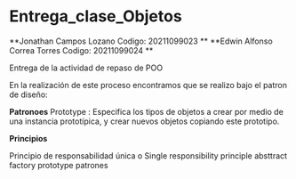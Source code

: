 # Entrega_clase_Objetos

**Jonathan Campos Lozano Codigo: 20211099023 **
**Edwin Alfonso Correa Torres Codigo: 20211099024 **


Entrega de la actividad de repaso de POO

En la realización de este proceso encontramos que se realizo bajo el patron de diseño:

**Patronoes**
Prototype : Especifica los tipos de objetos a crear por medio de una instancia prototípica, y crear nuevos objetos copiando este prototipo.

**Principios**

Principio de responsabilidad única o Single responsibility principle 
absttract factory
prototype patrones
